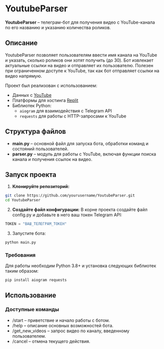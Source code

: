 # YoutubeParser

**YoutubeParser** – телеграм-бот для получения видео с YouTube-канала по его названию и указанию количества роликов.

## Описание

YoutubeParser позволяет пользователям ввести имя канала на YouTube и указать, сколько роликов они хотят получить (до 30). Бот извлекает актуальные ссылки на видео и отправляет их пользователю. Полезен при ограниченном доступе к YouTube, так как бот отправляет ссылки на видео напрямую.

Проект был реализован с использованием:
- Данных с [YouTube](https://www.youtube.com/)
- Платформы для хостинга [Replit](https://replit.com/)
- Библиотек Python:
  - `aiogram` для взаимодействия с Telegram API
  - `requests` для работы с HTTP-запросами к YouTube

## Структура файлов

- **main.py** – основной файл для запуска бота, обработки команд и состояний пользователей.
- **parser.py** – модуль для работы с YouTube, включая функции поиска канала и получения ссылок на видео.

## Запуск проекта
1. **Клонируйте репозиторий:**
```bash
git clone https://github.com/yourusername/YoutubeParser.git
cd YoutubeParser
```
2. **Создайте файл конфигурации:** В корне проекта создайте файл config.py и добавьте в него ваш токен Telegram API:
```python
TOKEN = "ВАШ_ТЕЛЕГРАМ_ТОКЕН"
```
3. Запустите бота:
```bash
python main.py
```
### Требования
Для работы необходим Python 3.8+ и установка следующих библиотек таким образом:
```bash
pip install aiogram requests
```
## Использование
### Доступные команды
- /start – приветствие и начало работы с ботом.
- /help – описание основных возможностей бота.
- /get_new_videos – запрос видео по каналу, введенному пользователем.
- /cancel – отмена текущего действия.

